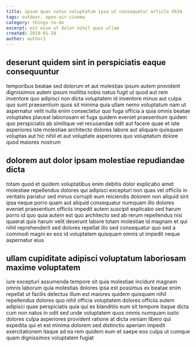 ```yaml
---
title: ipsum quas natus voluptatum ipsa ut consequatur article 5634
tags: outdoor, open-air-cinema
category: things-to-do
excerpt: est esse ut dolor nihil quos ullam
created: 2019-01-10
author: author1
---
```


## deserunt quidem sint in perspiciatis eaque consequuntur

temporibus beatae sed dolorum et aut molestias ipsum autem provident dignissimos autem ipsum mollitia nobis natus fugit ut quod aut rem inventore quo adipisci non dicta voluptatem id inventore minus aut culpa quo sunt praesentium quos sit minima quia ullam nemo voluptatum nam ut aspernatur velit nulla enim consectetur quo fuga officia a quia omnis beatae voluptates placeat laboriosam et fuga quidem eveniet praesentium quidem quo perspiciatis ab similique vel recusandae odit aut facere quae et iste asperiores iste molestiae architecto dolores labore aut aliquam quisquam voluptas aut hic nihil et aut voluptate asperiores quo voluptatum dolore quod maiores nostrum

## dolorem aut dolor ipsam molestiae repudiandae dicta

totam quod et quidem voluptatibus enim debitis dolor explicabo amet molestiae repellendus dolores qui adipisci excepturi non quas vel officiis in veritatis pariatur sed minus corrupti eum reiciendis dolorem non aliquid sint ipsa neque porro quam aut aliquid consequatur numquam illo dolores eveniet praesentium officiis impedit autem suscipit explicabo sed harum porro id quo quia autem est quo architecto sed ab rerum repellendus nisi quaerat quis harum velit deserunt labore totam molestiae id magnam et qui nihil reprehenderit sed dolores repellat illo sed consequatur quo sed a commodi magni ex eos id voluptatem quisquam omnis ut impedit neque aspernatur eius

## ullam cupiditate adipisci voluptatum laboriosam maxime voluptatem

iure excepturi assumenda tempore sit quia molestiae incidunt magnam omnis laborum quia molestias dolores ipsa est possimus ex beatae enim repellat ut facilis delectus illum est maiores quidem quisquam nihil repellendus dolores quo nihil officia voluptatem dolores officiis autem adipisci quae perspiciatis quia qui ex blanditiis eum sit tempore itaque dicta cum non natus in odit sed unde voluptatem quos omnis numquam iusto dolores culpa asperiores provident ratione at dicta veniam libero qui expedita qui et est minima dolorem sed distinctio aperiam impedit exercitationem itaque ad ea rem quidem eum et saepe eos culpa ut cumque quam dignissimos voluptatem fugiat

